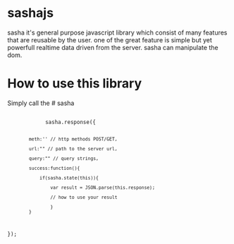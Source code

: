 # sashajs
sasha it's general purpose javascript library which consist of many features that are reusable by the user.
one of the great feature is simple but yet powerfull realtime data driven from the server.
sasha can manipulate the dom.

# How to use this library
Simply call the # sasha


<code>
            sasha.response({

            meth:'' // http methods POST/GET,
            
            url:"" // path to the server url,
            
            query:"" // query strings,
            
            success:function(){
            
                if(sasha.state(this)){
                
                    var result = JSON.parse(this.response);
                    
                    // how to use your result
                    
                    }
            }
            
});

</code>
